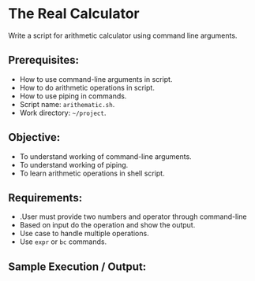 # The Real Calculator

Write a script for arithmetic calculator using command line arguments.

## Prerequisites:

- How to use command-line arguments in script.
- How to do arithmetic operations in script.
- How to use piping in commands.
- Script name: `arithematic.sh`.
- Work directory: `~/project`.

## Objective:

- To understand working of command-line arguments.
- To understand working of piping.
- To learn arithmetic operations in shell script.

## Requirements:

- .User must provide two numbers and operator through command-line
- Based on input do the operation and show the output.
- Use case to handle multiple operations.
- Use `expr` or `bc` commands.

## Sample Execution / Output:
